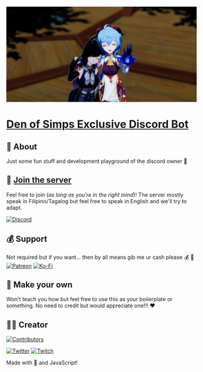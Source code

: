 ![Banner](./src/assets/banner.jpg)

# [Den of Simps Exclusive Discord Bot](https://discord.gg/zhY2EfBU7v)

## 📃 About

Just some fun stuff and development playground of the discord owner 🤣

## 👋 [Join the server](https://discord.gg/zhY2EfBU7v)

Feel free to join (_as long as you're in the right mind_)! The server mostly speak in Filipino/Tagalog but feel free to speak in English and we'll try to adapt.

[![Discord](https://canary.discordapp.com/api/guilds/901250917402288149/embed.png)](https://discord.gg/zhY2EfBU7v)

## 💰 Support

Not required but if you want... then by all means gib me ur cash please 💰 🔫
[![Patreon](https://img.shields.io/badge/Patreon-F96854?logo=patreon&logoColor=white&style=flat-square)](https://www.patreon.com/m/Marviuz) [![Ko-Fi](https://img.shields.io/badge/Ko--fi-F16061?logo=ko-fi&logoColor=white&style=flat-square)](https://ko-fi.com/Marviuz/)

## 🔨 Make your own

Won't teach you how but feel free to use this as your boilerplate or something. No need to credit but would appreciate one!!! ❤

## 👷‍♂️ Creator

[![Contributors](https://contrib.rocks/image?repo=Marviuz/den-of-simps-discord-bot)](https://github.com/Marviuz)

[![Twitter](https://img.shields.io/badge/Twitter-%231DA1F2.svg?style=flat-square&logo=Twitter&logoColor=white)](https://twitter.com/marviuz) [![Twitch](https://img.shields.io/badge/Twitch-%239146FF.svg?style=flat-square&logo=Twitch&logoColor=white)](https://twitch.tv/marviuz)

Made with 💖 and JavaScript!
